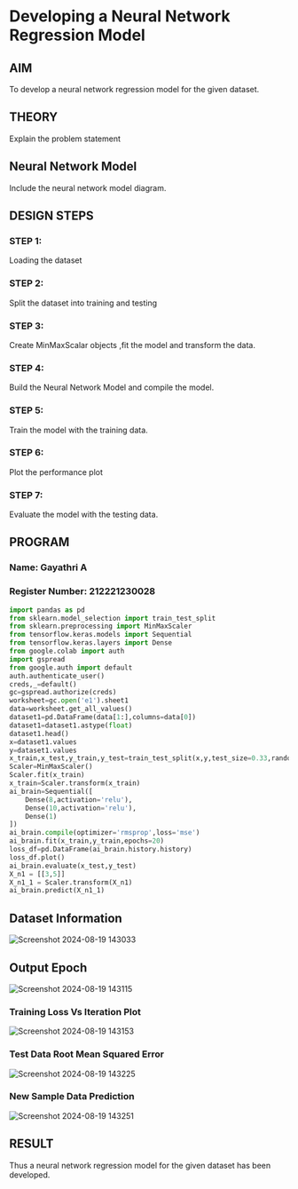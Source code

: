 # Developing a Neural Network Regression Model

## AIM

To develop a neural network regression model for the given dataset.

## THEORY

Explain the problem statement

## Neural Network Model

Include the neural network model diagram.

## DESIGN STEPS

### STEP 1:

Loading the dataset

### STEP 2:

Split the dataset into training and testing

### STEP 3:

Create MinMaxScalar objects ,fit the model and transform the data.

### STEP 4:

Build the Neural Network Model and compile the model.

### STEP 5:

Train the model with the training data.

### STEP 6:

Plot the performance plot

### STEP 7:

Evaluate the model with the testing data.

## PROGRAM
### Name: Gayathri A
### Register Number: 212221230028
```python
import pandas as pd
from sklearn.model_selection import train_test_split
from sklearn.preprocessing import MinMaxScaler
from tensorflow.keras.models import Sequential
from tensorflow.keras.layers import Dense
from google.colab import auth
import gspread
from google.auth import default
auth.authenticate_user()
creds,_=default()
gc=gspread.authorize(creds)
worksheet=gc.open('e1').sheet1
data=worksheet.get_all_values()
dataset1=pd.DataFrame(data[1:],columns=data[0])
dataset1=dataset1.astype(float)
dataset1.head()
x=dataset1.values
y=dataset1.values
x_train,x_test,y_train,y_test=train_test_split(x,y,test_size=0.33,random_state=33)
Scaler=MinMaxScaler()
Scaler.fit(x_train)
x_train=Scaler.transform(x_train)
ai_brain=Sequential([
    Dense(8,activation='relu'),
    Dense(10,activation='relu'),
    Dense(1)
])
ai_brain.compile(optimizer='rmsprop',loss='mse')
ai_brain.fit(x_train,y_train,epochs=20)
loss_df=pd.DataFrame(ai_brain.history.history)
loss_df.plot()
ai_brain.evaluate(x_test,y_test)
X_n1 = [[3,5]]
X_n1_1 = Scaler.transform(X_n1)
ai_brain.predict(X_n1_1)

```
## Dataset Information

![Screenshot 2024-08-19 143033](https://github.com/user-attachments/assets/f507f574-50ea-465e-8595-e2ac274c0879)

## Output Epoch

![Screenshot 2024-08-19 143115](https://github.com/user-attachments/assets/9460faf2-6de4-4cf3-aab4-099d26ff13f4)

### Training Loss Vs Iteration Plot

![Screenshot 2024-08-19 143153](https://github.com/user-attachments/assets/9ba95536-fcb6-4b0e-bcff-f169eac8b758)


### Test Data Root Mean Squared Error

![Screenshot 2024-08-19 143225](https://github.com/user-attachments/assets/8aa1f24c-f075-46c5-b78a-1915055d168f)

### New Sample Data Prediction

![Screenshot 2024-08-19 143251](https://github.com/user-attachments/assets/374fb933-4721-40f7-8253-694e43cbd7de)

## RESULT

Thus a neural network regression model for the given dataset has been developed.
